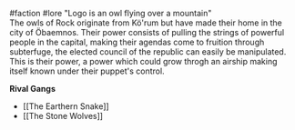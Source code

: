 #faction #lore 
"Logo is an owl flying over a mountain"  
The owls of Rock originate from Kö'rum but have made their home in the city of Öbaemnos. Their power consists of pulling the strings of powerful people in the capital, making their agendas come to fruition through subterfuge, the elected council of the republic can easily be manipulated. This is their power, a power which could grow throgh an airship making itself known under their puppet's control.

**Rival Gangs**
- [[The Earthern Snake]]
- [[The Stone Wolves]]